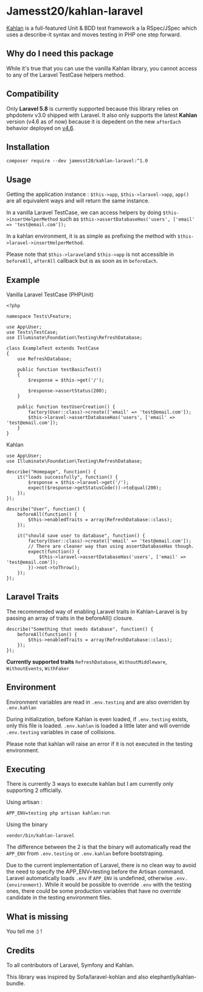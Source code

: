 # Jamesst20/kahlan-laravel

[Kahlan](https://kahlan.github.io/docs) is a full-featured Unit & BDD test framework a la RSpec/JSpec which uses a describe-it syntax and moves testing in PHP one step forward.

## Why do I need this package

While it's true that you can use the vanilla Kahlan library, you cannot access to any of the Laravel TestCase helpers method.

## Compatibility

Only **Laravel 5.8** is currently supported because this library relies on phpdotenv v3.0 shipped with Laravel. It also only supports the latest **Kahlan** version (v4.6 as of now) because it is depedent on the new `afterEach` behavior deployed on [v4.6](https://github.com/kahlan/kahlan/commit/439415be3fd2b950227c4e46b582bf853b3d5718).

## Installation

```
composer require --dev jamesst20/kahlan-laravel:^1.0
```

## Usage

Getting the application instance : `$this->app`, `$this->laravel->app`, `app()` are all equivalent ways and will return the same instance.

In a vanilla Laravel TestCase, we can access helpers by doing `$this->insertHelperMethod` such as `$this->assertDatabaseHas('users', ['email' => 'test@email.com']);`

In a kahlan environment, it is as simple as prefixing the method with `$this->laravel->insertHelperMethod`.

Please note that `$this->laravel`and `$this->app` is not accessible in `beforeAll`, `afterAll` callback but is as soon as in `beforeEach`.

## Example

Vanilla Laravel TestCase (PHPUnit)
```
<?php

namespace Tests\Feature;

use App\User;
use Tests\TestCase;
use Illuminate\Foundation\Testing\RefreshDatabase;

class ExampleTest extends TestCase
{
    use RefreshDatabase;

    public function testBasicTest()
    {
        $response = $this->get('/');

        $response->assertStatus(200);
    }

    public function testUserCreation() {
        factory(User::class)->create(['email' => 'test@email.com']);
        $this->laravel->assertDatabaseHas('users', ['email' => 'test@email.com']);
    }
}
```

Kahlan
```
use App\User;
use Illuminate\Foundation\Testing\RefreshDatabase;

describe("Homepage", function() {
    it("loads successfully", function() {
        $response = $this->laravel->get('/');
        expect($response->getStatusCode())->toEqual(200);
    });
});

describe("User", function() {
    beforeAll(function() {
        $this->enabledTraits = array(RefreshDatabase::class);
    });

    it("should save user to database", function() {
        factory(User::class)->create(['email' => 'test@email.com']);
        // There are cleaner way than using assertDatabaseHas though.
        expect(function() {
            $this->laravel->assertDatabaseHas('users', ['email' => 'test@email.com']);
        })->not->toThrow();
    });
});
```

## Laravel Traits

The recommended way of enabling Laravel traits in Kahlan-Laravel is by passing an array of traits in the beforeAll() closure.

```
describe("Something that needs database", function() {
    beforeAll(function() {
        $this->enabledTraits = array(RefreshDatabase::class);
    });
});
```

**Currently supported traits**
`RefreshDatabase`, `WithoutMiddleware`, `WithoutEvents`, `WithFaker`


## Environment

Environment variables are read in `.env.testing` and are also overriden by `.env.kahlan`

During initialization, before Kahlan is even loaded, if `.env.testing` exists, only this file is loaded. `.env.kahlan` is loaded a little later and will override `.env.testing` variables in case of collisions.

Please note that kahlan will raise an error if it is not executed in the testing environment.

## Executing

There is currently 3 ways to execute kahlan but I am currently only supporting 2 officially.

Using artisan :
```
APP_ENV=testing php artisan kahlan:run
```

Using the binary

```
vendor/bin/kahlan-laravel
```

The difference between the 2 is that the binary will automatically read the `APP_ENV` from `.env.testing` or `.env.kahlan` before bootstraping.

Due to the current implementation of Laravel, there is no clean way to avoid the need to specify the APP_ENV=testing before the Artisan command. Laravel automatically loads `.env` if `APP_ENV` is undefined, otherwise `.env.{environment}`. While it would be possible to override `.env` with the testing ones, there could be some production variables that have no override candidate in the testing environment files.

## What is missing

You tell me :) !

## Credits

To all contributors of Laravel, Symfony and Kahlan.

This library was inspired by Sofa/laravel-kohlan and also elephantly/kahlan-bundle.